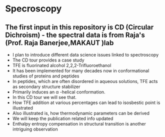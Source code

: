 # Specroscopy
## The first input in this repository is CD (Circular Dichroism) - the spectral data is from Raja's (Prof. Raja Banerjee,MAKAUT )lab
- I plan to introduce different data science issues linked to spectroscopy
- The CD tour provides a case study 
- TFE is fluorinated alcohol 2,2,2-Trifluoroethanol 
- It has been implemented for many decades now in conformational studies of proteins and peptides
- In peptides, which are often disordered in aqueous solutions, TFE acts as secondary structure stabilizer
- Primarily induces an α -helical conformation.
- In this CD tour we will see that. 
- How TFE addition at various percentages can lead to isosbestic point is illustrated 
- Also illustrated is, how thermodynamic parameters can be derived 
- We will keep the publication related info updated 
- Enthalpy entropy compensation in structural transition is another intriguing observation 

